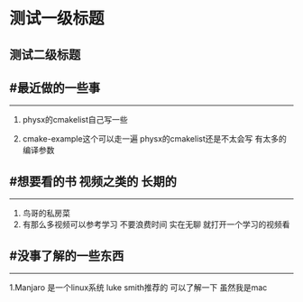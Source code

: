 # 测试一级标题
## 测试二级标题

#最近做的一些事
-----------------------------------------------------------------------------
---
1. physx的cmakelist自己写一些

2. cmake-example这个可以走一遍 physx的cmakelist还是不太会写 有太多的编译参数


#想要看的书 视频之类的 长期的
-----------------------------------------------------------------------------
---
1. 鸟哥的私房菜
2. 有那么多视频可以参考学习 不要浪费时间 实在无聊 就打开一个学习的视频看


#没事了解的一些东西
-----------------------------------------------------------------------------
---
1.Manjaro 是一个linux系统 luke smith推荐的 可以了解一下 虽然我是mac

